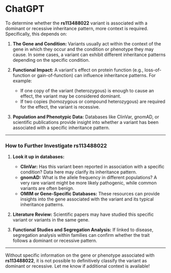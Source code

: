 # ChatGPT

To determine whether the **rs113488022** variant is associated with a dominant or recessive inheritance pattern, more context is required. Specifically, this depends on:

1. **The Gene and Condition:** Variants usually act within the context of the gene in which they occur and the condition or phenotype they may cause. In some cases, a variant can exhibit different inheritance patterns depending on the specific condition.

2. **Functional Impact:** A variant's effect on protein function (e.g., loss-of-function or gain-of-function) can influence inheritance patterns. For example:
   - If one copy of the variant (heterozygous) is enough to cause an effect, the variant may be considered dominant.
   - If two copies (homozygous or compound heterozygous) are required for the effect, the variant is recessive.

3. **Population and Phenotypic Data:** Databases like ClinVar, gnomAD, or scientific publications provide insight into whether a variant has been associated with a specific inheritance pattern.

---

### How to Further Investigate rs113488022
1. **Look it up in databases:**
   - **ClinVar:** Has this variant been reported in association with a specific condition? Data here may clarify its inheritance pattern.
   - **gnomAD:** What is the allele frequency in different populations? A very rare variant might be more likely pathogenic, while common variants are often benign.
   - **OMIM or Gene-Specific Databases:** These resources can provide insights into the gene associated with the variant and its typical inheritance patterns.

2. **Literature Review:** Scientific papers may have studied this specific variant or variants in the same gene.

3. **Functional Studies and Segregation Analysis:** If linked to disease, segregation analysis within families can confirm whether the trait follows a dominant or recessive pattern.

---

Without specific information on the gene or phenotype associated with **rs113488022**, it is not possible to definitively classify the variant as dominant or recessive. Let me know if additional context is available!